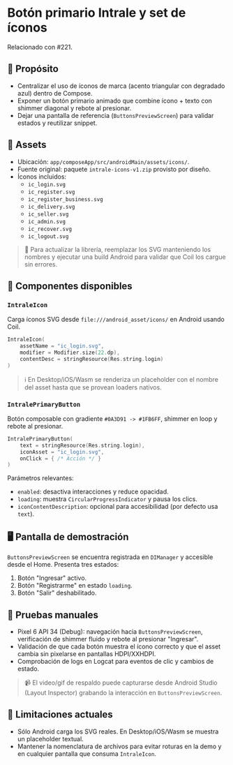 # Botón primario Intrale y set de íconos

Relacionado con #221.

## 🎯 Propósito
- Centralizar el uso de íconos de marca (acento triangular con degradado azul) dentro de Compose.
- Exponer un botón primario animado que combine ícono + texto con shimmer diagonal y rebote al presionar.
- Dejar una pantalla de referencia (`ButtonsPreviewScreen`) para validar estados y reutilizar snippet.

## 📁 Assets
- Ubicación: `app/composeApp/src/androidMain/assets/icons/`.
- Fuente original: paquete `intrale-icons-v1.zip` provisto por diseño.
- Íconos incluidos:
  - `ic_login.svg`
  - `ic_register.svg`
  - `ic_register_business.svg`
  - `ic_delivery.svg`
  - `ic_seller.svg`
  - `ic_admin.svg`
  - `ic_recover.svg`
  - `ic_logout.svg`

> 🔁 Para actualizar la librería, reemplazar los SVG manteniendo los nombres y ejecutar una build Android para validar que Coil los cargue sin errores.

## 🧩 Componentes disponibles
### `IntraleIcon`
Carga íconos SVG desde `file:///android_asset/icons/` en Android usando Coil.

```kotlin
IntraleIcon(
    assetName = "ic_login.svg",
    modifier = Modifier.size(22.dp),
    contentDesc = stringResource(Res.string.login)
)
```

> ℹ️ En Desktop/iOS/Wasm se renderiza un placeholder con el nombre del asset hasta que se provean loaders nativos.

### `IntralePrimaryButton`
Botón composable con gradiente `#0A3D91 -> #1FB6FF`, shimmer en loop y rebote al presionar.

```kotlin
IntralePrimaryButton(
    text = stringResource(Res.string.login),
    iconAsset = "ic_login.svg",
    onClick = { /* Acción */ }
)
```

Parámetros relevantes:
- `enabled`: desactiva interacciones y reduce opacidad.
- `loading`: muestra `CircularProgressIndicator` y pausa los clics.
- `iconContentDescription`: opcional para accesibilidad (por defecto usa `text`).

## 🖥️ Pantalla de demostración
`ButtonsPreviewScreen` se encuentra registrada en `DIManager` y accesible desde el Home. Presenta tres estados:
1. Botón "Ingresar" activo.
2. Botón "Registrarme" en estado `loading`.
3. Botón "Salir" deshabilitado.

## 🧪 Pruebas manuales
- Pixel 6 API 34 (Debug): navegación hacia `ButtonsPreviewScreen`, verificación de shimmer fluido y rebote al presionar "Ingresar".
- Validación de que cada botón muestra el ícono correcto y que el asset cambia sin pixelarse en pantallas HDPI/XXHDPI.
- Comprobación de logs en Logcat para eventos de clic y cambios de estado.

> 📹 El video/gif de respaldo puede capturarse desde Android Studio (Layout Inspector) grabando la interacción en `ButtonsPreviewScreen`.

## 🚧 Limitaciones actuales
- Sólo Android carga los SVG reales. En Desktop/iOS/Wasm se muestra un placeholder textual.
- Mantener la nomenclatura de archivos para evitar roturas en la demo y en cualquier pantalla que consuma `IntraleIcon`.
